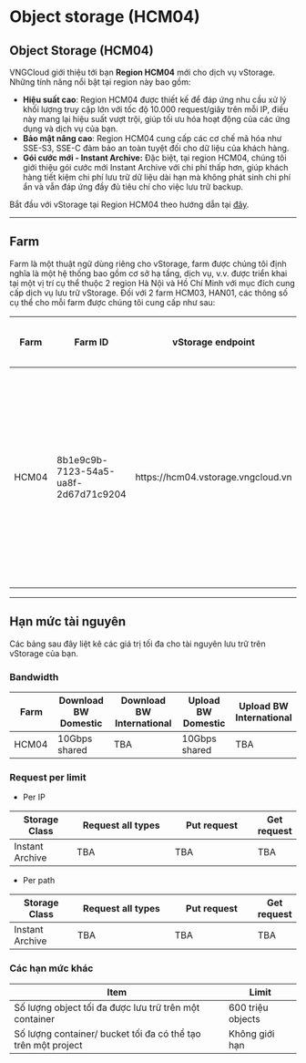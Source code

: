 # Object storage (HCM04)

## **Object Storage (HCM04)**

VNGCloud giới thiệu tới bạn **Region HCM04** mới cho dịch vụ vStorage. Những tính năng nổi bật tại region này bao gồm:

* **Hiệu suất cao**: Region HCM04 được thiết kế để đáp ứng nhu cầu xử lý khối lượng truy cập lớn với tốc độ 10.000 request/giây trên mỗi IP, điều này mang lại hiệu suất vượt trội, giúp tối ưu hóa hoạt động của các ứng dụng và dịch vụ của bạn.
* **Bảo mật nâng cao**: Region HCM04 cung cấp các cơ chế mã hóa như SSE-S3, SSE-C đảm bảo an toàn tuyệt đối cho dữ liệu của khách hàng.
* **Gói cước mới - Instant Archive:** Đặc biệt, tại region HCM04, chúng tôi giới thiệu gói cước mới Instant Archive với chi phí thấp hơn, giúp khách hàng tiết kiệm chi phí lưu trữ dữ liệu dài hạn mà không phát sinh chi phí ẩn và vẫn đáp ứng đầy đủ tiêu chí cho việc lưu trữ backup.&#x20;

Bắt đầu với vStorage tại Region HCM04 theo hướng dẫn tại [đây](https://app.gitbook.com/o/5XJ2I4IOE66RNLOwPBIO/s/xa9vQRxxrqoNMwTbp799/).

***

## **Farm**

Farm là một thuật ngữ dùng riêng cho vStorage, farm được chúng tôi định nghĩa là một hệ thống bao gồm cơ sở hạ tầng, dịch vụ, v.v. được triển khai tại một vị trí cụ thể thuộc 2 region Hà Nội và Hồ Chí Minh với mục đích cung cấp dịch vụ lưu trữ vStorage. Đối với 2 farm HCM03, HAN01, các thông số cụ thể cho mỗi farm được chúng tôi cung cấp như sau:&#x20;

<table data-full-width="true"><thead><tr><th width="107.80000000000001">Farm</th><th width="211">Farm ID </th><th width="319">vStorage endpoint</th><th>Mục đích sử dụng</th></tr></thead><tbody><tr><td>HCM04</td><td>8b1e9c9b-7123-54a5-ua8f-2d67d71c9204</td><td>https://hcm04.vstorage.vngcloud.vn</td><td>Farm phục vụ đa mục đích với hiệu suất cao và được dùng chung cho dữ liệu lưu trữ tại Region Hồ Chí Minh.</td></tr></tbody></table>

***

## Hạn mức tài nguyên

Các bảng sau đây liệt kê các giá trị tối đa cho tài nguyên lưu trữ trên vStorage của bạn.

### Bandwidth

<table data-full-width="true"><thead><tr><th width="113">Farm</th><th width="210">Download BW Domestic</th><th width="238">Download BW International</th><th width="198">Upload BW Domestic</th><th>Upload BW International</th></tr></thead><tbody><tr><td>HCM04</td><td>10Gbps shared</td><td>TBA</td><td>10Gbps shared</td><td>TBA</td></tr></tbody></table>

### Request per limit

* Per IP

<table data-full-width="true"><thead><tr><th width="167">Storage Class</th><th width="361">Request all types</th><th width="283">Put request</th><th>Get request</th></tr></thead><tbody><tr><td>Instant Archive</td><td>TBA</td><td>TBA</td><td>TBA</td></tr></tbody></table>

* Per path

<table data-full-width="true"><thead><tr><th width="171">Storage Class</th><th width="358">Request all types</th><th width="285">Put request</th><th>Get request</th></tr></thead><tbody><tr><td>Instant Archive</td><td>TBA</td><td>TBA</td><td>TBA</td></tr></tbody></table>

### Các hạn mức khác

<table data-full-width="true"><thead><tr><th>Item</th><th>Limit</th></tr></thead><tbody><tr><td>Số lượng object tối đa được lưu trữ trên một container</td><td>600 triệu objects</td></tr><tr><td>Số lượng container/ bucket tối đa có thể tạo trên một project</td><td>Không giới hạn</td></tr></tbody></table>
